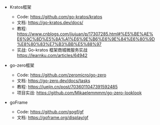 - Kratos框架
  - Code: https://github.com/go-kratos/kratos  
  - 文档: https://go-kratos.dev/docs/  
  - 教程: https://www.cnblogs.com/jiujuan/p/17307285.html#%E5%BE%AE%E6%9C%8D%E5%8A%A1%E6%9E%B6%E6%9E%84%E6%80%9D%E8%80%83%E7%B3%BB%E5%88%97
  - 实战: Go-kratos 框架商城微服务实战      https://learnku.com/articles/64942    
    
- go-zero框架
  - Code: https://github.com/zeromicro/go-zero
  - 文档: https://go-zero.dev/docs/tasks
  - 教程: https://juejin.cn/post/7036011047391592485
  - 项目实战:  https://github.com/Mikaelemmmm/go-zero-looklook

- goFrame
  - Code: https://github.com/gogf/gf
  - 文档: https://goframe.org/display/gf
